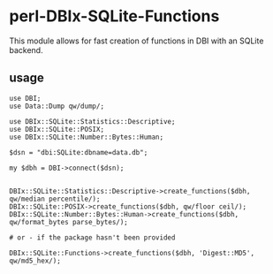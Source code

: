 # perl-DBIx-SQLite-Functions

This module allows for fast creation of functions in DBI with an SQLite backend.

## usage

    use DBI;
    use Data::Dump qw/dump/;
    
    use DBIx::SQLite::Statistics::Descriptive;
    use DBIx::SQLite::POSIX;
    use DBIx::SQLite::Number::Bytes::Human;
    
    $dsn = "dbi:SQLite:dbname=data.db";
    
    my $dbh = DBI->connect($dsn);
    
    
    DBIx::SQLite::Statistics::Descriptive->create_functions($dbh, qw/median percentile/);
    DBIx::SQLite::POSIX->create_functions($dbh, qw/floor ceil/);
    DBIx::SQLite::Number::Bytes::Human->create_functions($dbh, qw/format_bytes parse_bytes/);

    # or - if the package hasn't been provided

    DBIx::SQLite::Functions->create_functions($dbh, 'Digest::MD5', qw/md5_hex/);
